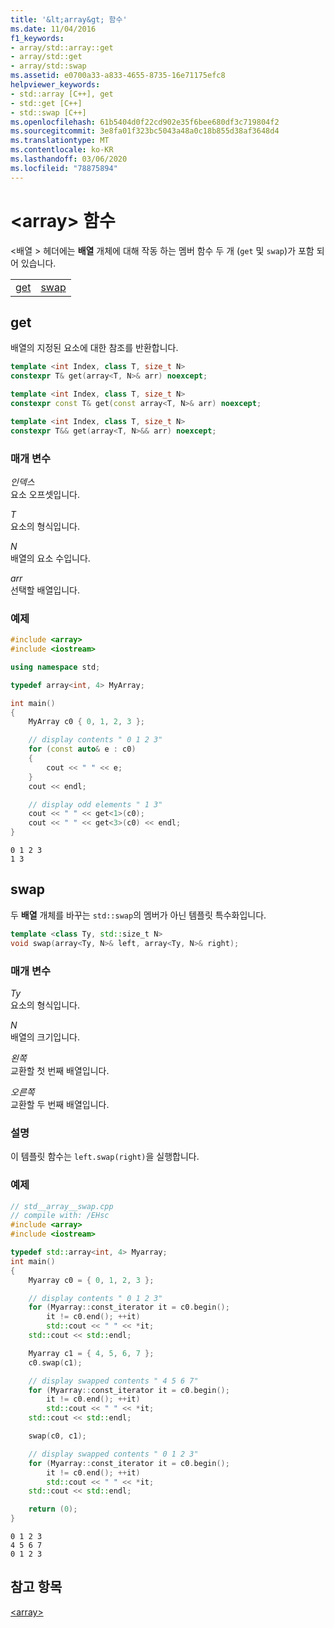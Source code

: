 ```yaml
---
title: '&lt;array&gt; 함수'
ms.date: 11/04/2016
f1_keywords:
- array/std::array::get
- array/std::get
- array/std::swap
ms.assetid: e0700a33-a833-4655-8735-16e71175efc8
helpviewer_keywords:
- std::array [C++], get
- std::get [C++]
- std::swap [C++]
ms.openlocfilehash: 61b5404d0f22cd902e35f6bee680df3c719804f2
ms.sourcegitcommit: 3e8fa01f323bc5043a48a0c18b855d38af3648d4
ms.translationtype: MT
ms.contentlocale: ko-KR
ms.lasthandoff: 03/06/2020
ms.locfileid: "78875894"
---
```

# <a name="ltarraygt-functions"></a>&lt;array&gt; 함수

\<배열 > 헤더에는 **배열** 개체에 대해 작동 하는 멤버 함수 두 개 (`get` 및 `swap`)가 포함 되어 있습니다.

|||
|-|-|
|[get](#get)|[swap](#swap)|

## <a name="get"></a>  get

배열의 지정된 요소에 대한 참조를 반환합니다.

```cpp
template <int Index, class T, size_t N>
constexpr T& get(array<T, N>& arr) noexcept;

template <int Index, class T, size_t N>
constexpr const T& get(const array<T, N>& arr) noexcept;

template <int Index, class T, size_t N>
constexpr T&& get(array<T, N>&& arr) noexcept;
```

### <a name="parameters"></a>매개 변수

*인덱스*\
요소 오프셋입니다.

*T*\
요소의 형식입니다.

*N*\
배열의 요소 수입니다.

*arr*\
선택할 배열입니다.

### <a name="example"></a>예제

```cpp
#include <array>
#include <iostream>

using namespace std;

typedef array<int, 4> MyArray;

int main()
{
    MyArray c0 { 0, 1, 2, 3 };

    // display contents " 0 1 2 3"
    for (const auto& e : c0)
    {
        cout << " " << e;
    }
    cout << endl;

    // display odd elements " 1 3"
    cout << " " << get<1>(c0);
    cout << " " << get<3>(c0) << endl;
}
```

```Output
0 1 2 3
1 3
```

## <a name="swap"></a>  swap

두 **배열** 개체를 바꾸는 `std::swap`의 멤버가 아닌 템플릿 특수화입니다.

```cpp
template <class Ty, std::size_t N>
void swap(array<Ty, N>& left, array<Ty, N>& right);
```

### <a name="parameters"></a>매개 변수

*Ty*\
요소의 형식입니다.

*N*\
배열의 크기입니다.

*왼쪽*\
교환할 첫 번째 배열입니다.

*오른쪽*\
교환할 두 번째 배열입니다.

### <a name="remarks"></a>설명

이 템플릿 함수는 `left.swap(right)`을 실행합니다.

### <a name="example"></a>예제

```cpp
// std__array__swap.cpp
// compile with: /EHsc
#include <array>
#include <iostream>

typedef std::array<int, 4> Myarray;
int main()
{
    Myarray c0 = { 0, 1, 2, 3 };

    // display contents " 0 1 2 3"
    for (Myarray::const_iterator it = c0.begin();
        it != c0.end(); ++it)
        std::cout << " " << *it;
    std::cout << std::endl;

    Myarray c1 = { 4, 5, 6, 7 };
    c0.swap(c1);

    // display swapped contents " 4 5 6 7"
    for (Myarray::const_iterator it = c0.begin();
        it != c0.end(); ++it)
        std::cout << " " << *it;
    std::cout << std::endl;

    swap(c0, c1);

    // display swapped contents " 0 1 2 3"
    for (Myarray::const_iterator it = c0.begin();
        it != c0.end(); ++it)
        std::cout << " " << *it;
    std::cout << std::endl;

    return (0);
}
```

```Output
0 1 2 3
4 5 6 7
0 1 2 3
```

## <a name="see-also"></a>참고 항목

[\<array>](../standard-library/array.md)
